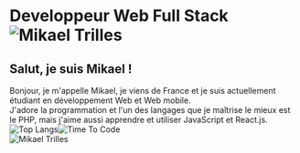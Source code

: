 # Developpeur Web Full Stack![Mikael Trilles](https://github-readme-stats.vercel.app/api?username=mikaeltrilles&show_icons=true)
## Salut, je suis Mikael !
Bonjour, je m'appelle Mikael, je viens de France et je suis actuellement étudiant en développement Web et Web mobile.  
J'adore la programmation et l'un des langages que je maîtrise le mieux est le PHP, mais j'aime aussi apprendre et utiliser JavaScript et React.js.
![Top Langs](https://github-readme-stats.vercel.app/api/top-langs/?username=mikaeltrilles&layout=compact)![Time To Code](https://github-readme-stats.vercel.app/api/wakatime?username=mikaeltrilles)  
![Mikael Trilles](https://wakatime.com/badge/user/933ebfa6-42e4-4a54-b3fc-658e9f1ab22f/project/a064efe4-925f-4b2a-bd66-5726085502ee.svg)
